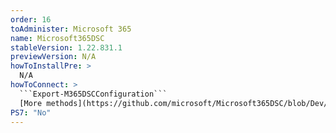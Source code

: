 ```yaml
---
order: 16
toAdminister: Microsoft 365
name: Microsoft365DSC
stableVersion: 1.22.831.1
previewVersion: N/A
howToInstallPre: >
  N/A
howToConnect: >
  ```Export-M365DSCConfiguration```
  [More methods](https://github.com/microsoft/Microsoft365DSC/blob/Dev/docs/docs/user-guide/get-started/introduction.md)
PS7: "No"
---
```


